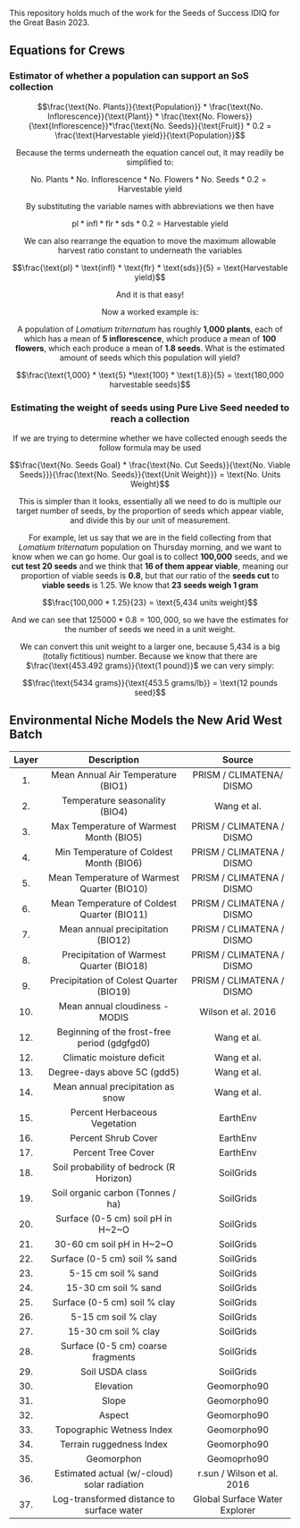 This repository holds much of the work for the Seeds of Success IDIQ for the Great Basin 2023. 


## Equations for Crews

### Estimator of whether a population can support an SoS collection

<center>

$$\frac{\text{No. Plants}}{\text{Population}} * \frac{\text{No. Inflorescence}}{\text{Plant}} * \frac{\text{No. Flowers}}{\text{Inflorescence}}*\frac{\text{No. Seeds}}{\text{Fruit}} * 0.2 = \frac{\text{Harvestable yield}}{\text{Population}}$$ 

Because the terms underneath the equation cancel out, it may readily be simplified to:

$$\text{No. Plants} * \text{No. Inflorescence} *\text{No. Flowers} * \text{No. Seeds} * 0.2=\text{Harvestable yield}$$ 

By substituting the variable names with abbreviations we then have

$$\text{pl} * \text{infl} * \text{flr} * \text{sds} * 0.2 = \text{Harvestable yield}$$ 

We can also rearrange the equation to move the maximum allowable harvest ratio constant to underneath the variables

$$\frac{\text{pl} * \text{infl} * \text{flr} * \text{sds}}{5} = \text{Harvestable yield}$$ 

And it is that easy!

Now a worked example is:

A population of *Lomatium triternatum* has roughly **1,000 plants**, each of which has a mean of **5 inflorescence**, which produce a mean of **100 flowers**, which each produce a mean  of **1.8 seeds**. What is the estimated amount of seeds which this population will yield?

$$\frac{\text{1,000} * \text{5} *\text{100} * \text{1.8}}{5} = \text{180,000 harvestable seeds}$$

### Estimating the weight of seeds using Pure Live Seed needed to reach a collection

If we are trying to determine whether we have collected enough seeds the follow formula may be used

$$\frac{\text{No. Seeds Goal} * \frac{\text{No. Cut Seeds}}{\text{No. Viable Seeds}}}{\frac{\text{No. Seeds}}{\text{Unit Weight}}} = \text{No. Units Weight}$$ 

This is simpler than it looks, essentially all we need to do is multiple our target number of seeds, by the proportion of seeds which appear viable, and divide this by our unit of measurement. 

For example, let us say that we are in the field collecting from that *Lomatium triternatum* population on Thursday morning, and we want to know when we can go home. Our goal is to collect **100,000** seeds, and we **cut test 20 seeds** and we think that **16 of them appear viable**, meaning our proportion of viable seeds is **0.8**, but that our ratio of the **seeds cut** to **viable seeds** is 1.25. We know that **23 seeds weigh 1 gram**

$$\frac{100,000 * 1.25}{23} = \text{5,434 units weight}$$ 

And we can see that $125000 * 0.8 = 100,000$, so we have the estimates for the number of seeds we need in a unit weight.

We can convert this unit weight to a larger one, because 5,434 is a big (totally fictitious) number. Because we know that there are $\frac{\text{453.492 grams}}{\text{1 pound}}$ we can very simply:

$$\frac{\text{5434 grams}}{\text{453.5 grams/lb}} = \text{12 pounds seed}$$
  
</center>


## Environmental Niche Models the New Arid West Batch


| Layer |                       Description                       |              Source                            
| :---: | :-----------------------------------------------------: | :-----------------------------------: |  
|  1.   |              Mean Annual Air Temperature (BIO1)         |       PRISM / CLIMATENA/ DISMO        |
|  2.   |                 Temperature seasonality (BIO4)          |             Wang et al.               |
|  3.   |         Max Temperature of Warmest Month (BIO5)         |        PRISM / CLIMATENA / DISMO      |
|  4.   |         Min Temperature of Coldest Month (BIO6)         |        PRISM / CLIMATENA / DISMO      |
|  5.   |        Mean Temperature of Warmest Quarter (BIO10)      |        PRISM / CLIMATENA / DISMO      |
|  6.   |        Mean Temperature of Coldest Quarter (BIO11)      |        PRISM / CLIMATENA / DISMO      |
|  7.   |              Mean annual precipitation (BIO12)          |        PRISM / CLIMATENA / DISMO      |
|  8.   |         Precipitation of Warmest Quarter (BIO18)        |        PRISM / CLIMATENA / DISMO      |
|  9.   |        Precipitation of Colest Quarter (BIO19)          |        PRISM / CLIMATENA / DISMO      |
| 10.   |                Mean annual cloudiness - MODIS           |          Wilson et al. 2016           |
| 12.   |         Beginning of the frost-free period (gdgfgd0)    |              Wang et al.              |
| 12.   |                   Climatic moisture deficit             |              Wang et al.              |
| 13.   |                  Degree-days above 5C (gdd5)            |              Wang et al.              |
| 14.   |               Mean annual precipitation as snow         |              Wang et al.              |
| 15.   |                 Percent Herbaceous Vegetation           |               EarthEnv                |
| 16.   |                     Percent Shrub Cover                 |               EarthEnv                |
| 17.   |                      Percent Tree Cover                 |               EarthEnv                |
| 18.   |          Soil probability of bedrock (R Horizon)        |              SoilGrids                |
| 19.   |                Soil organic carbon (Tonnes / ha)        |              SoilGrids                |
| 20.   |                Surface (0-5 cm) soil pH in H~2~O        |              SoilGrids                |
| 21.   |                   30-60 cm soil pH in H~2~O             |              SoilGrids                |
| 22.   |                Surface (0-5 cm) soil % sand             |              SoilGrids                |
| 23.   |                    5-15 cm  soil % sand                 |              SoilGrids                |
| 24.   |                    15-30 cm soil % sand                 |              SoilGrids                |
| 25.   |                Surface (0-5 cm) soil % clay             |              SoilGrids                |
| 26.   |                    5-15 cm  soil % clay                 |              SoilGrids                |
| 27.   |                    15-30 cm soil % clay                 |              SoilGrids                |
| 28.   |              Surface (0-5 cm) coarse fragments          |              SoilGrids                |
| 29.   |                      Soil USDA class                    |              SoilGrids                |
| 30.   |                         Elevation                       |             Geomorpho90               |
| 31.   |                          Slope                          |             Geomorpho90               |
| 32.   |                          Aspect                         |             Geomorpho90               |
| 33.   |                 Topographic Wetness Index               |             Geomorpho90               |
| 34.   |                  Terrain ruggedness Index               |             Geomorpho90               |
| 35.   |                       Geomorphon                        |             Geomoprho90               |
| 36.   |        Estimated actual (w/-cloud) solar radiation      |      r.sun / Wilson et al. 2016       |
| 37.   |        Log-transformed distance to surface water        |     Global Surface Water Explorer     |


